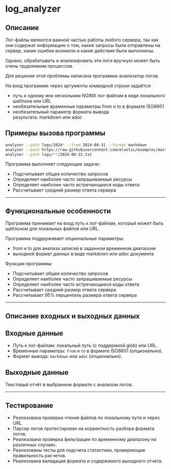 # log_analyzer

## **Описание**
Лог-файлы являются важной частью работы любого сервера, так как они содержат информацию о том, какие запросы были отправлены на сервер, какие ошибки возникли и какие действия были выполнены.

Однако, обрабатывать и анализировать эти логи вручную может быть очень трудоемким процессом. 

Для решения этой проблемы написана программа-анализатор логов.

На вход программе через аргументы командной строки задаётся:
- путь к одному или нескольким NGINX лог-файлам в виде локального шаблона или URL
- необязательные временные параметры from и to в формате ISO8601
- необязательный параметр формата вывода результата: markdown или adoc

## **Примеры вызова программы**
```bash
analyzer --path logs/2024* --from 2024-08-31 --format markdown
analyzer --path https://raw.githubusercontent.com/elastic/examples/master/Common%20Data%20Formats/nginx_logs/nginx_logs --format adoc
analyzer --path logs/**/2024-08-31.txt
```

Программа выполняет следующие задачи:
- Подсчитывает общее количество запросов
- Определяет наиболее часто запрашиваемые ресурсы
- Определяет наиболее часто встречающиеся коды ответа
- Рассчитывает средний размер ответа сервера

--- 

##  **Функциональные особенности**
Программа принимает на вход путь к лог-файлам, который может быть шаблоном для локальных файлов или URL.

Программа поддерживает опциональные параметры:
- from и to для анализа записей в заданном временном диапазоне
- выходной формат данных в виде markdown или adoc документа

Функции программы:
- Подсчитывает общее количество запросов
- Определяет наиболее часто запрашиваемые ресурсы
- Определяет наиболее часто встречающиеся коды ответа
- Рассчитывает средний размер ответа сервера
- Рассчитывает 95% перцентиль размера ответа сервера

---

## **Описание входных и выходных данных**
## **Входные данные**
- Путь к лог-файлам: локальный путь (с поддержкой glob) или URL.
- Временные параметры: `from` и `to` в формате ISO8601 (опционально).
- Формат вывода: `markdown` или `adoc` (опционально).

## **Выходные данные**
Текстовый отчёт в выбранном формате с анализом логов.

---

## **Тестирование**
- Реализована проверка чтения файлов по локальному пути и через URL.
- Парсер логов протестирован на корректность разбора формата логов.
- Реализована проверка фильтрации по временному диапазону на различных случаях.
- Реализованы тесты для подсчета статистики, проверяющие правильность расчетов.
- Реализована валидация формата и содержимого выходного отчета.

